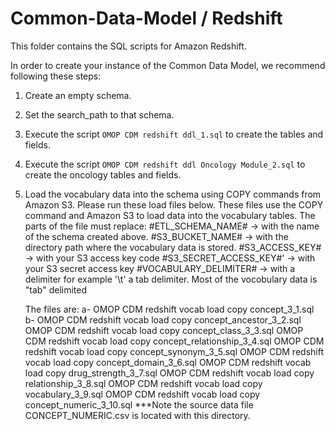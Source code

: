 Common-Data-Model / Redshift
=================

This folder contains the SQL scripts for Amazon Redshift. 

In order to create your instance of the Common Data Model, we recommend following these steps:

1. Create an empty schema.

2. Set the search_path to that schema.

3. Execute the script `OMOP CDM redshift ddl_1.sql` to create the tables and fields.

4. Execute the script `OMOP CDM redshift ddl Oncology Module_2.sql` to create the oncology tables and fields.

5. Load the vocabulary data into the schema using COPY commands from Amazon S3. Please run these load files below. These files use the 
COPY command and Amazon S3 to load data into the vocabulary tables.
      The parts of the file must replace:
        #ETL_SCHEMA_NAME#       -> with the name of the schema created above.
        #S3_BUCKET_NAME#        -> with the directory path where the vocabulary data is stored.
        #S3_ACCESS_KEY#         -> with your S3 access key code
        #S3_SECRET_ACCESS_KEY#' -> with your S3 secret access key 
        #VOCABULARY_DELIMITER#  -> with a delimiter for example '\t' a tab delimiter. Most of the vocobulary data is "tab" delimited
   
   The files are:
   a- OMOP CDM redshift vocab load copy concept_3_1.sql
   b- OMOP CDM redshift vocab load copy concept_ancestor_3_2.sql
   OMOP CDM redshift vocab load copy concept_class_3_3.sql
   OMOP CDM redshift vocab load copy concept_relationship_3_4.sql
   OMOP CDM redshift vocab load copy concept_synonym_3_5.sql
   OMOP CDM redshift vocab load copy concept_domain_3_6.sql
   OMOP CDM redshift vocab load copy drug_strength_3_7.sql
   OMOP CDM redshift vocab load copy relationship_3_8.sql
   OMOP CDM redshift vocab load copy vocabulary_3_9.sql
   OMOP CDM redshift vocab load copy concept_numeric_3_10.sql 
   ***Note the source data file CONCEPT_NUMERIC.csv is located with this directory.
   
   
   
   
   
   
   
   
